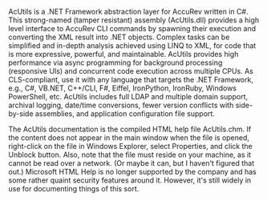 AcUtils is a .NET Framework abstraction layer for AccuRev written in C#. This strong-named (tamper resistant) assembly (AcUtils.dll) provides a high level interface to AccuRev CLI commands by spawning their execution and converting the XML result into .NET objects. Complex tasks can be simplified and in-depth analysis achieved using LINQ to XML, for code that is more expressive, powerful, and maintainable. AcUtils provides high performance via async programming for background processing (responsive UIs) and concurrent code execution across multiple CPUs. As CLS-compliant, use it with any language that targets the .NET Framework, e.g., C#, VB.NET, C++/CLI, F#, Eiffel, IronPython, IronRuby, Windows PowerShell, etc. AcUtils includes full LDAP and multiple domain support, archival logging, date/time conversions, fewer version conflicts with side-by-side assemblies, and application configuration file support.

The AcUtils documentation is the compiled HTML help file AcUtils.chm. If the content does not appear in the main window when the file is opened, right-click on the file in Windows Explorer, select Properties, and click the Unblock button. Also, note that the file must reside on your machine, as it cannot be read over a network. (Or maybe it can, but I haven't figured that out.) Microsoft HTML Help is no longer supported by the company and has some rather quaint security features around it. However, it's still widely in use for documenting things of this sort.
